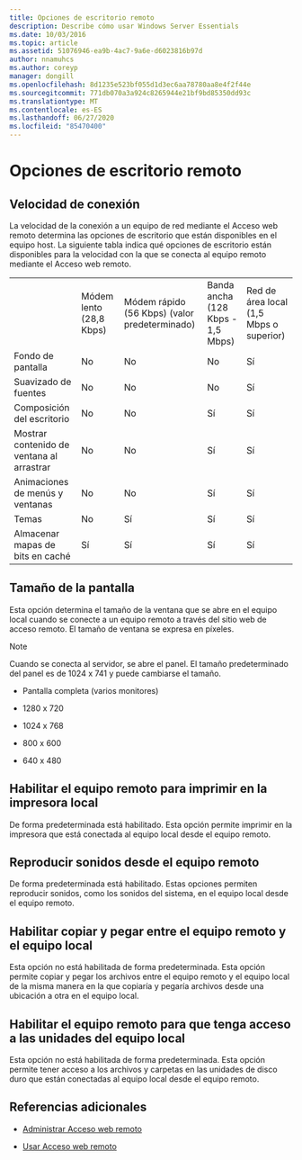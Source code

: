 ```yaml
---
title: Opciones de escritorio remoto
description: Describe cómo usar Windows Server Essentials
ms.date: 10/03/2016
ms.topic: article
ms.assetid: 51076946-ea9b-4ac7-9a6e-d6023816b97d
author: nnamuhcs
ms.author: coreyp
manager: dongill
ms.openlocfilehash: 8d1235e523bf055d1d3ec6aa78780aa8e4f2f44e
ms.sourcegitcommit: 771db070a3a924c8265944e21bf9bd85350dd93c
ms.translationtype: MT
ms.contentlocale: es-ES
ms.lasthandoff: 06/27/2020
ms.locfileid: "85470400"
---
```

# <a name="remote-desktop-options"></a>Opciones de escritorio remoto


## <a name="connection-speed"></a>Velocidad de conexión
 La velocidad de la conexión a un equipo de red mediante el Acceso web remoto determina las opciones de escritorio que están disponibles en el equipo host. La siguiente tabla indica qué opciones de escritorio están disponibles para la velocidad con la que se conecta al equipo remoto mediante el Acceso web remoto.

||||||
|-|-|-|-|-|
||Módem lento (28,8 Kbps)|Módem rápido (56 Kbps) (valor predeterminado)|Banda ancha (128 Kbps - 1,5 Mbps)|Red de área local (1,5 Mbps o superior)|
|Fondo de pantalla|No|No|No|Sí|
|Suavizado de fuentes|No|No|No|Sí|
|Composición del escritorio|No|No|Sí|Sí|
|Mostrar contenido de ventana al arrastrar|No|No|Sí|Sí|
|Animaciones de menús y ventanas|No|No|Sí|Sí|
|Temas|No|Sí|Sí|Sí|
|Almacenar mapas de bits en caché|Sí|Sí|Sí|Sí|

## <a name="screen-size"></a>Tamaño de la pantalla
 Esta opción determina el tamaño de la ventana que se abre en el equipo local cuando se conecte a un equipo remoto a través del sitio web de acceso remoto. El tamaño de ventana se expresa en píxeles.

> [!NOTE]
>  Cuando se conecta al servidor, se abre el panel. El tamaño predeterminado del panel es de 1024 x 741 y puede cambiarse el tamaño.

-   Pantalla completa (varios monitores)

-   1280 x 720

-   1024 x 768

-   800 x 600

-   640 x 480

## <a name="enable-the-remote-computer-to-print-to-my-local-printer"></a>Habilitar el equipo remoto para imprimir en la impresora local
 De forma predeterminada está habilitado. Esta opción permite imprimir en la impresora que está conectada al equipo local desde el equipo remoto.

## <a name="play-sounds-from-the-remote-computer"></a>Reproducir sonidos desde el equipo remoto
 De forma predeterminada está habilitado. Estas opciones permiten reproducir sonidos, como los sonidos del sistema, en el equipo local desde el equipo remoto.

## <a name="enable-copy-and-paste-between-the-remote-computer-and-the-local-computer"></a>Habilitar copiar y pegar entre el equipo remoto y el equipo local
 Esta opción no está habilitada de forma predeterminada. Esta opción permite copiar y pegar los archivos entre el equipo remoto y el equipo local de la misma manera en la que copiaría y pegaría archivos desde una ubicación a otra en el equipo local.

## <a name="enable-the-remote-computer-to-access-drives-on-my-local-computer"></a>Habilitar el equipo remoto para que tenga acceso a las unidades del equipo local
 Esta opción no está habilitada de forma predeterminada. Esta opción permite tener acceso a los archivos y carpetas en las unidades de disco duro que están conectadas al equipo local desde el equipo remoto.

## <a name="additional-references"></a>Referencias adicionales

-   [Administrar Acceso web remoto](../manage/Manage-Remote-Web-Access-in-Windows-Server-Essentials.md)

-   [Usar Acceso web remoto](../use/Use-Remote-Web-Access-in-Windows-Server-Essentials.md)
